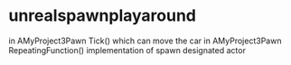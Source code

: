 ﻿# unrealspawnplayaround
in AMyProject3Pawn Tick()
which can move the car
in AMyProject3Pawn RepeatingFunction() implementation of spawn designated actor

